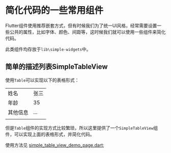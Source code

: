
# 简化代码的一些常用组件

Flutter组件使用推荐嵌套方式，但有时候我们为了统一UI风格，经常需要设置一些公共的属性，比如字体、颜色、间距等，这时候我们就可以使用一些组件来简化代码。

此类组件均存放于`lib\simple-widgets`中。



## 简单的描述列表SimpleTableView

使用`Table`可以实现以下的表格形式：

|          |      |
| -------- | ---- |
| 姓名     | 张三 |
| 年龄     | 35   |
| 其他信息 | ...  |
|          |      |

但是`Table`组件的实现方式比较繁琐，所以这里提供了一个`SimpleTableView`组件，可以实现上面的表格形式，并简化代码。

使用方法见 [simple_table_view_demo_page.dart](..\lib\pages\simple-widgets\simple_table_view_demo_page.dart);


